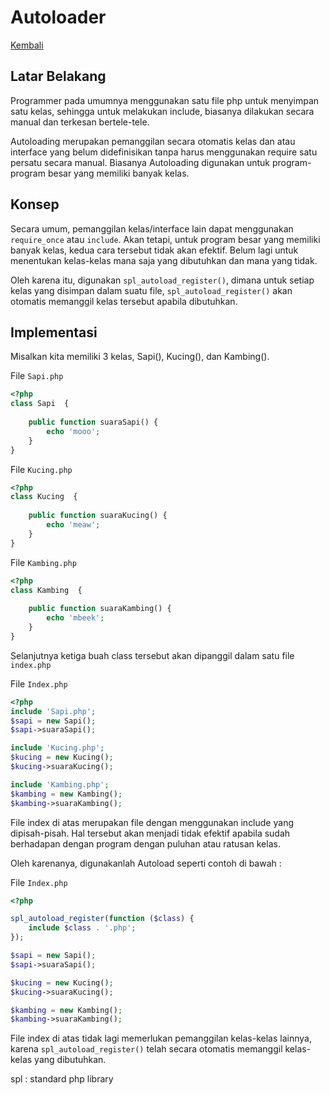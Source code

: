 # Autoloader

[Kembali](readme.md)

## Latar Belakang

Programmer pada umumnya menggunakan satu file php untuk menyimpan satu kelas, sehingga untuk melakukan include, biasanya dilakukan secara manual dan terkesan bertele-tele.

Autoloading merupakan pemanggilan secara otomatis kelas dan atau interface yang belum didefinisikan tanpa harus menggunakan require satu persatu secara manual. Biasanya Autoloading digunakan untuk program-program besar yang memiliki banyak kelas.

## Konsep

Secara umum, pemanggilan kelas/interface lain dapat menggunakan `require_once` atau `include`. Akan tetapi, untuk program besar yang memiliki banyak kelas, kedua cara tersebut tidak akan efektif. Belum lagi untuk menentukan kelas-kelas mana saja yang dibutuhkan dan mana yang tidak.

Oleh karena itu, digunakan `spl_autoload_register()`, dimana untuk setiap kelas yang disimpan dalam suatu file, `spl_autoload_register()` akan otomatis memanggil kelas tersebut apabila dibutuhkan.


## Implementasi

Misalkan kita memiliki 3 kelas, Sapi(), Kucing(), dan Kambing().

File `Sapi.php`
``` php
<?php
class Sapi  {
    
    public function suaraSapi() {
        echo 'mooo';
    }
}
```

File `Kucing.php`
``` php
<?php
class Kucing  {
    
    public function suaraKucing() {
        echo 'meaw';
    }
}
```

File `Kambing.php`
``` php
<?php
class Kambing  {
    
    public function suaraKambing() {
        echo 'mbeek';
    }
}
```

Selanjutnya ketiga buah class tersebut akan dipanggil dalam satu file `index.php`

File `Index.php`
``` php
<?php
include 'Sapi.php';
$sapi = new Sapi();
$sapi->suaraSapi();

include 'Kucing.php';
$kucing = new Kucing();
$kucing->suaraKucing();

include 'Kambing.php';
$kambing = new Kambing();
$kambing->suaraKambing();

```

File index di atas merupakan file dengan menggunakan include yang dipisah-pisah. Hal tersebut akan menjadi tidak efektif apabila sudah berhadapan dengan program dengan puluhan atau ratusan kelas.

Oleh karenanya, digunakanlah Autoload seperti contoh di bawah :

File `Index.php`
``` php
<?php

spl_autoload_register(function ($class) {
    include $class . '.php';
});

$sapi = new Sapi();
$sapi->suaraSapi();

$kucing = new Kucing();
$kucing->suaraKucing();

$kambing = new Kambing();
$kambing->suaraKambing();

```
File index di atas tidak lagi memerlukan pemanggilan kelas-kelas lainnya, karena `spl_autoload_register()` telah secara otomatis memanggil kelas-kelas yang dibutuhkan.


spl : standard php library
